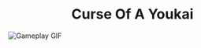 <h1 align = "center">Curse Of A Youkai</h1

<p align = "center">
  <img src = "https://github.com/user-attachments/assets/f58e46a4-5a1b-4954-99f5-323b57fe6af5" alt = "Gameplay GIF"> 
</p>

